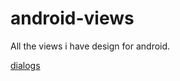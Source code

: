 android-views
=============

All the views i have design for android.

[dialogs](https://github.com/geftimov/android-views/tree/master/dialogs)


